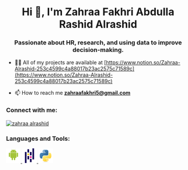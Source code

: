 <h1 align="center">Hi 👋, I'm Zahraa Fakhri Abdulla Rashid Alrashid</h1>
<h3 align="center">Passionate about HR, research, and using data to improve decision-making.</h3>

- 👨‍💻 All of my projects are available at [https://www.notion.so/Zahraa-Alrashid-253c4599c4a88017b23ac2575c71589c](https://www.notion.so/Zahraa-Alrashid-253c4599c4a88017b23ac2575c71589c)

- 📫 How to reach me **zahraafakhri5@gmail.com**

<h3 align="left">Connect with me:</h3>
<p align="left">
<a href="https://linkedin.com/in/zahraa alrashid" target="blank"><img align="center" src="https://raw.githubusercontent.com/rahuldkjain/github-profile-readme-generator/master/src/images/icons/Social/linked-in-alt.svg" alt="zahraa alrashid" height="30" width="40" /></a>
</p>

<h3 align="left">Languages and Tools:</h3>
<p align="left"> <a href="https://developer.android.com" target="_blank" rel="noreferrer"> <img src="https://raw.githubusercontent.com/devicons/devicon/master/icons/android/android-original-wordmark.svg" alt="android" width="40" height="40"/> </a> <a href="https://pandas.pydata.org/" target="_blank" rel="noreferrer"> <img src="https://raw.githubusercontent.com/devicons/devicon/2ae2a900d2f041da66e950e4d48052658d850630/icons/pandas/pandas-original.svg" alt="pandas" width="40" height="40"/> </a> <a href="https://www.python.org" target="_blank" rel="noreferrer"> <img src="https://raw.githubusercontent.com/devicons/devicon/master/icons/python/python-original.svg" alt="python" width="40" height="40"/> </a> </p>

